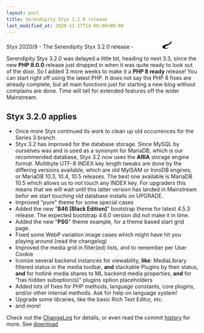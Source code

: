 ```yaml
---
layout: post
title: Serendipity Styx 3.2.0 release
last_modified_at: 2020-12-17T14:06:00+00:00
---
```


Styx 2020/9 - The Serendipity Styx 3.2.0 release - <img class="php8" src="/i/b/logo_php8.svg" alt="php8" width="96" height="22">

Serendipity Styx 3.2.0 was delayed a little bit, heading to next 3.3, since the new **PHP 8.0.0** release just dropped in when it was quite ready to look out of the door. 
So I added 3 more weeks to make it a **PHP 8 ready** release!
You can start right off using the latest PHP. It does not say the PHP 8 fixes are already complete, but all main functions just for starting a new blog without complains are done. Time will tell for extended features off the wider Mainstream.

## Styx 3.2.0 applies

  - Once more Styx continued its work to clean up old occurrences for the Series 3 branch.
  - Styx 3.2 has improved for the database storage. Since MySQL by ourselves was and is used as a synonym for MariaDB, which is our recommended database, Styx 3.2 now uses the **ARIA** storage engine format. Multibyte UTF-8 INDEX key length tweaks are done by the differing versions available, which are old MyISAM or InnoDB engines, or MariaDB 10.3, 10.4, 10.5 releases. The best one available is MariaDB 10.5 which allows us to not touch any INDEX key. For upgraders this means that we will wait until this latter version has landed in Mainstream befor we start touching old database installs on UPGRADE.
  - Improved "pure" theme for some special cases
  - Added the new "**B46 [Black Edition]**" bootstrap theme for latest 4.5.3 release. The expected bootstrap 4.6.0 version did not make it in time.
  - Added the new "**PSG**" theme example, for a theme based start grid page.
  - Fixed some WebP variation image cases which might have hit you playing around (read the changelog)
  - Improved the media grid in filter(ed) lists, and to remember per User Cookie
  - Iconize several backend instances for viewability, **like**: MediaLibrary filtered status in the media toolbar, **and** stackable Plugins by their status, **and** for hotlink media shares to ML backend media properties, **and** for "has hidden suboption(s)" plugins option placeholders
  - Added lots of fixes for PHP methods, language constants, core plugins, and/or other internal methods. Ask for help on language system!
  - Upgrade some libraries, like the basic Rich Text Editor, etc.
  - and more!

Check out the [ChangeLog](https://github.com/ophian/styx/blob/3.2.0/docs/NEWS) for details, or even read the commit [history](https://github.com/ophian/styx/commits/3.2.0) for more. See [download](https://github.com/ophian/styx/releases/tag/3.2.0)
